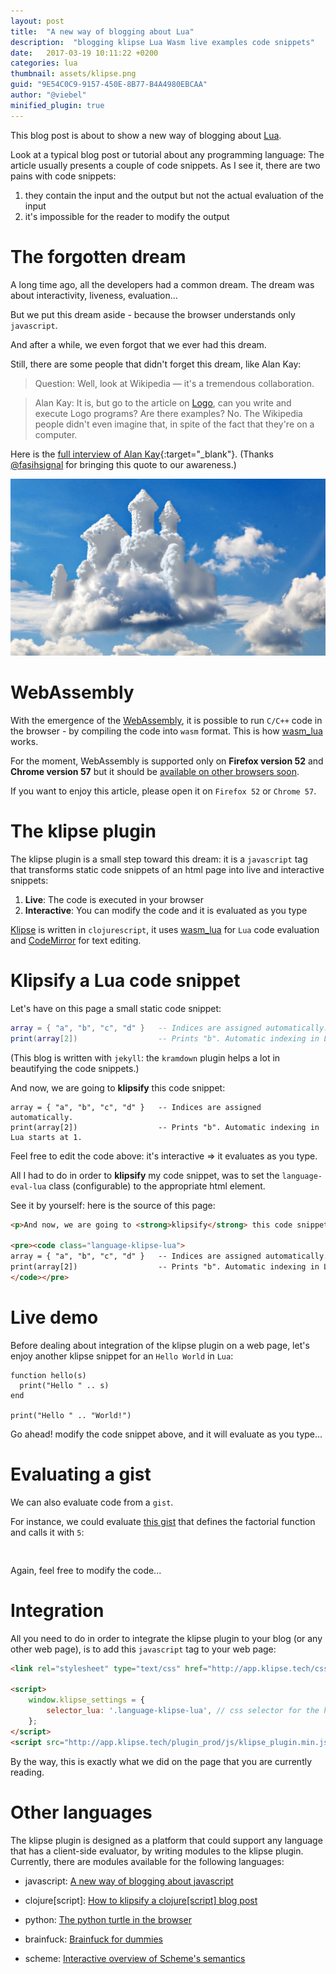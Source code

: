 ```yaml
---
layout: post
title:  "A new way of blogging about Lua"
description:  "blogging klipse Lua Wasm live examples code snippets"
date:   2017-03-19 10:11:22 +0200
categories: lua
thumbnail: assets/klipse.png
guid: "9E54C0C9-9157-450E-8B77-B4A4980EBCAA"
author: "@viebel"
minified_plugin: true
---
```


This blog post is about to show a new way of blogging about [Lua](https://en.wikipedia.org/wiki/Lua_(programming_language)).

Look at a typical blog post or tutorial about any programming language: The article usually presents a couple of code snippets. As I see it, there are two pains with code snippets:

1. they contain the input and the output but not the actual evaluation of the input
2. it's impossible for the reader to modify the output

# The forgotten dream

A long time ago, all the developers had a common dream. The dream was about interactivity, liveness, evaluation...

But we put this dream aside - because the browser understands only `javascript`.

And after a while, we even forgot that we ever had this dream.


Still, there are some people that didn't forget this dream, like Alan Kay:

>Question: Well, look at Wikipedia — it's a tremendous collaboration.

>Alan Kay: It is, but go to the article on [Logo](https://en.wikipedia.org/wiki/Logo_(programming_language)), can you write and execute Logo programs? Are there examples? No. The Wikipedia people didn't even imagine that, in spite of the fact that they're on a computer.

Here is the [full interview of Alan Kay](http://www.drdobbs.com/architecture-and-design/interview-with-alan-kay/240003442?pgno=2){:target="_blank"}. (Thanks [@fasihsignal](https://twitter.com/fasihsignal) for bringing this quote to our awareness.)

![dream](/assets/dream.jpg)

# WebAssembly

With the emergence of the [WebAssembly](https://developer.mozilla.org/en-US/docs/WebAssembly), it is possible to run `C/C++` code in the browser - by compiling the code into `wasm` format. This is how [wasm_lua](https://github.com/vvanders/wasm_lua) works.

For the moment, WebAssembly is supported only on **Firefox version 52** and **Chrome version 57** but it should be [available on other browsers soon](http://www.infoworld.com/article/3176681/web-development/webassembly-is-now-ready-for-browsers-to-use.html).

If you want to enjoy this article, please open it on `Firefox 52` or `Chrome 57`.

# The klipse plugin

The klipse plugin is a small step toward this dream: it is a `javascript` tag that transforms static code snippets of an html page into live and interactive snippets:

1. **Live**: The code is executed in your browser
2. **Interactive**: You can modify the code and it is evaluated as you type

[Klipse](https://github.com/viebel/klipse) is written in `clojurescript`, it uses [wasm_lua](https://github.com/vvanders/wasm_lua) for `Lua` code evaluation and [CodeMirror](http://codemirror.net/) for text editing. 


# Klipsify a Lua code snippet

Let's have on this page a small static code snippet:

~~~lua
array = { "a", "b", "c", "d" }   -- Indices are assigned automatically.
print(array[2])                  -- Prints "b". Automatic indexing in Lua starts at 1.
~~~

(This blog is written with `jekyll`: the `kramdown` plugin helps a lot in beautifying the code snippets.)

And now, we are going to **klipsify** this code snippet:

~~~klipse-lua
array = { "a", "b", "c", "d" }   -- Indices are assigned automatically.
print(array[2])                  -- Prints "b". Automatic indexing in Lua starts at 1.
~~~

Feel free to edit the code above: it's interactive => it evaluates as you type.

All I had to do in order to **klipsify** my code snippet, was to set the `language-eval-lua` class (configurable) to the appropriate html element.

See it by yourself: here is the source of this page:

~~~html
<p>And now, we are going to <strong>klipsify</strong> this code snippet:</p>

<pre><code class="language-klipse-lua">
array = { "a", "b", "c", "d" }   -- Indices are assigned automatically.
print(array[2])                  -- Prints "b". Automatic indexing in Lua starts at 1.
</code></pre>
~~~


# Live demo

Before dealing about integration of the klipse plugin on a web page, let's enjoy another klipse snippet for an `Hello World` in `Lua`:

~~~klipse-lua
function hello(s)
  print("Hello " .. s)
end

print("Hello " .. "World!")
~~~

Go ahead! modify the code snippet above, and it will evaluate as you type...

# Evaluating a gist

We can also evaluate code from a `gist`.


For instance, we could evaluate [this gist](https://gist.github.com/viebel/742298ad1e1dc55c707274aeb15de4e9) that defines the factorial function and calls it with `5`:

<pre>
<div class="language-klipse-lua" data-gist-id="viebel/742298ad1e1dc55c707274aeb15de4e9"></div>
</pre>

Again, feel free to modify the code...

# Integration

All you need to do in order to integrate the klipse plugin to your blog (or any other web page), is to add this `javascript` tag to your web page:

~~~html
<link rel="stylesheet" type="text/css" href="http://app.klipse.tech/css/codemirror.css">

<script>
    window.klipse_settings = {
        selector_lua: '.language-klipse-lua', // css selector for the html elements you want to klipsify
    };
</script>
<script src="http://app.klipse.tech/plugin_prod/js/klipse_plugin.min.js"></script>
~~~

By the way, this is exactly what we did on the page that you are currently reading.

# Other languages

The klipse plugin is designed as a platform that could support any language that has a client-side evaluator, by writing modules to the klipse plugin. Currently, there are modules available for the following languages: 

- javascript: [A new way of blogging about javascript](http://blog.klipse.tech/javascript/2016/06/20/blog-javascript.html)

- clojure[script]: [How to klipsify a clojure[script] blog post](http://blog.klipse.tech/clojure/2016/06/07/klipse-plugin-tuto.html)

- python: [The python turtle in the browser](http://blog.klipse.tech/python/2017/01/04/python-turtle-fractal.html)

- brainfuck: [Brainfuck for dummies](http://blog.klipse.tech/brainfuck/2016/12/17/brainfuck.html)

- scheme: [Interactive overview of Scheme's semantics](http://blog.klipse.tech/scheme/2016/09/11/scheme-tutorial-1.html)


